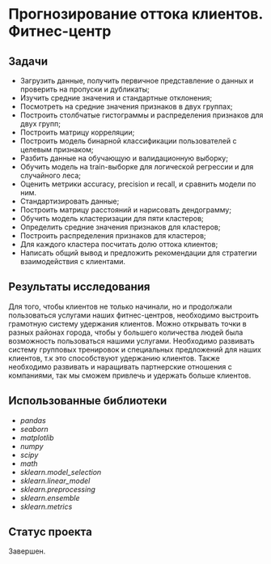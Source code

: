 # Прогнозирование оттока клиентов. Фитнес-центр

## Задачи
- Загрузить данные, получить первичное представление о данных и проверить на пропуски и дубликаты;
- Изучить средние значения и стандартные отклонения;
- Посмотреть на средние значения признаков в двух группах;
- Построить столбчатые гистограммы и распределения признаков для двух групп;
- Построить матрицу корреляции;
- Построить модель бинарной классификации пользователей с целевым признаком;
- Разбить данные на обучающую и валидационную выборку;
- Обучить модель на train-выборке для логической регрессии и для случайного леса;
- Оценить метрики accuracy, precision и recall, и сравнить модели по ним.
- Стандартизировать данные;
- Построить матрицу расстояний и нарисовать дендограмму;
- Обучить модель кластеризации для пяти кластеров;
- Определить средние значения признаков для кластеров;
- Построить распределения признаков для кластеров;
- Для каждого кластера посчитать долю оттока клиентов;
- Написать общий вывод и предложить рекомендации для стратегии взаимодействия с клиентами.

## Результаты исследования
Для того, чтобы клиентов не только начинали, но и продолжали пользоваться услугами наших фитнес-центров, необходимо выстроить грамотную систему удержания клиентов. Можно открывать точки в разных районах города, чтобы у большего количества людей была возможность пользоваться нашими услугами. Необходимо развивать систему групповых тренировок и специальных предложений для наших клиентов, т.к это способствуют удержанию клиентов. Также необходимо развивать и наращивать партнерские отношения с компаниями, так мы сможем привлечь и удержать больше клиентов.

## Использованные библиотеки
- *pandas*
- *seaborn*
- *matplotlib*
- *numpy*
- *scipy*
- *math*
- *sklearn.model_selection*
- *sklearn.linear_model*
- *sklearn.preprocessing*
- *sklearn.ensemble*
- *sklearn.metrics*

## Статус проекта
Завершен.

